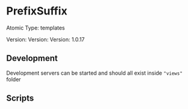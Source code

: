 # PrefixSuffix

Atomic Type: templates

Version: Version: Version: 1.0.17




## Development

Development servers can be started and should all exist inside `"views"` folder

## Scripts
